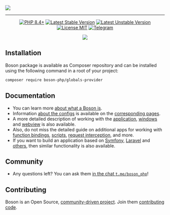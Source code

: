 <a href="https://github.com/boson-php/boson">
    <img align="center" src="https://habrastorage.org/webt/-8/h1/5o/-8h15o6klbga13kzsltqqmk8jlm.png" />
</a>

---

<p align="center">
    <a href="https://packagist.org/packages/boson-php/globals-provider"><img src="https://poser.pugx.org/boson-php/globals-provider/require/php?style=for-the-badge" alt="PHP 8.4+"></a>
    <a href="https://packagist.org/packages/boson-php/globals-provider"><img src="https://poser.pugx.org/boson-php/globals-provider/version?style=for-the-badge" alt="Latest Stable Version"></a>
    <a href="https://packagist.org/packages/boson-php/globals-provider"><img src="https://poser.pugx.org/boson-php/globals-provider/v/unstable?style=for-the-badge" alt="Latest Unstable Version"></a>
    <a href="https://raw.githubusercontent.com/boson-php/boson/blob/master/LICENSE"><img src="https://poser.pugx.org/boson-php/globals-provider/license?style=for-the-badge" alt="License MIT"></a>
    <a href="https://t.me/boson_php"><img src="https://img.shields.io/static/v1?label=&message=Join+To+Community&color=24A1DE&style=for-the-badge&logo=telegram&logoColor=white" alt="Telegram" /></a>
</p>
<p align="center">
    <a href="https://github.com/boson-php/globals-provider/actions/workflows/tests.yml"><img src="https://img.shields.io/github/actions/workflow/status/boson-php/boson/tests.yml?label=Tests&style=flat-square&logo=unpkg"></a>
</p>

## Installation

Boson package is available as Composer repository and can 
be installed using the following command in a root of your project:

```bash
composer require boson-php/globals-provider
```

## Documentation

- You can learn more [about what a Boson is](https://bosonphp.com/doc/0.17/introduction).
- Information [about the configs](https://bosonphp.com/doc/0.17/configuration) is 
  available on the [corresponding pages](https://bosonphp.com/doc/0.17/application-configuration).
- A more detailed description of working with the [application](https://bosonphp.com/doc/0.17/application), 
  [windows](https://bosonphp.com/doc/0.17/window) and [webview](https://bosonphp.com/doc/0.17/webview) 
  is also available.
- Also, do not miss the detailed guide on additional apps for working with 
  [function bindings](https://bosonphp.com/doc/0.17/bindings-api),
  [scripts](https://bosonphp.com/doc/0.17/scripts-api),
  [request interception](https://bosonphp.com/doc/0.17/schemes-api), and more.
- If you want to build an application based on 
  [Symfony](https://bosonphp.com/doc/0.17/symfony-adapter), 
  [Laravel](https://bosonphp.com/doc/0.17/laravel-adapter) and 
  [others](https://bosonphp.com/doc/0.17/psr7-adapter), 
  then similar functionality is also available.

## Community

- Any questions left? You can ask them 
  [in the chat `t.me/boson_php`](https://t.me/boson_php)!

## Contributing

Boson is an Open Source, [community-driven project](https://github.com/boson-php/boson/graphs/contributors). 
Join them [contributing code](https://bosonphp.com/doc/0.17/contribution).

